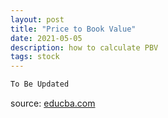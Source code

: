 ```yaml
---
layout: post
title: "Price to Book Value"
date: 2021-05-05
description: how to calculate PBV
tags: stock
---
```


```bash
To Be Updated
```
source: [educba.com](https://www.educba.com/price-to-book-value-formula/)